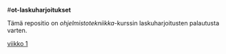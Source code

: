 #__ot-laskuharjoitukset__

Tämä repositio on *ohjelmistotekniikka*-kurssin laskuharjoitusten palautusta varten.

[viikko 1](/laskarit/viikko1)
